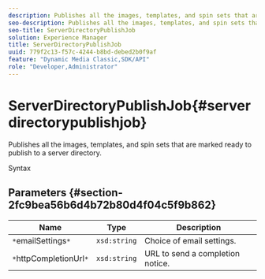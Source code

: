 ```yaml
---
description: Publishes all the images, templates, and spin sets that are marked ready to publish to a server directory.
seo-description: Publishes all the images, templates, and spin sets that are marked ready to publish to a server directory.
seo-title: ServerDirectoryPublishJob
solution: Experience Manager
title: ServerDirectoryPublishJob
uuid: 779f2c13-f57c-4244-b8bd-debed2b0f9af
feature: "Dynamic Media Classic,SDK/API"
role: "Developer,Administrator"
---
```


# ServerDirectoryPublishJob{#serverdirectorypublishjob}

Publishes all the images, templates, and spin sets that are marked ready to publish to a server directory.

 Syntax 

## Parameters {#section-2fc9bea56b6d4b72b80d4f04c5f9b862}

|  Name  | Type  | Description  |
|---|---|---|
|  `*`emailSettings`*`  | `xsd:string`  | Choice of email settings.  |
|  `*`httpCompletionUrl`*`  | `xsd:string`  | URL to send a completion notice.  |

